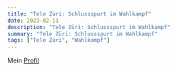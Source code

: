 ```yaml
---
title: "Tele Züri: Schlussspurt im Wahlkampf"
date: 2023-02-11
description: "Tele Züri: Schlussspurt im Wahlkampf"
summary: "Tele Züri: Schlussspurt im Wahlkampf"
tags: ["Tele Züri", "Wahlkampf"]
---
```


Mein [Profil](https://regenbogenpolitik.ch/result/?unique_key_1=283291&&unique_key_2=12402)
